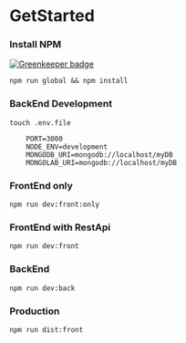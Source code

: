 # GetStarted
### Install NPM

[![Greenkeeper badge](https://badges.greenkeeper.io/chunyenHuang/MEAN-startup.svg)](https://greenkeeper.io/)
```
npm run global && npm install
```
### BackEnd Development
```
touch .env.file

    PORT=3000
    NODE_ENV=development
    MONGODB_URI=mongodb://localhost/myDB
    MONGOLAB_URI=mongodb://localhost/myDB
```
### FrontEnd only
```
npm run dev:front:only
```
### FrontEnd with RestApi
```
npm run dev:front
```
### BackEnd
```
npm run dev:back
```
### Production
```
npm run dist:front
```
